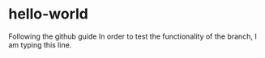 # hello-world
Following the github guide
In order to test the functionality of the branch, I am typing this line.
